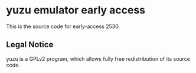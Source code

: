 yuzu emulator early access
=============

This is the source code for early-access 2530.

## Legal Notice

yuzu is a GPLv2 program, which allows fully free redistribution of its source code.